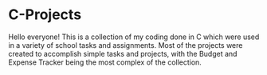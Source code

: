 # C-Projects
Hello everyone!
This is a collection of my coding done in C which were used in a variety of school tasks and assignments.
Most of the projects were created to accomplish simple tasks and projects, with the Budget and Expense Tracker being the most complex of the collection.
